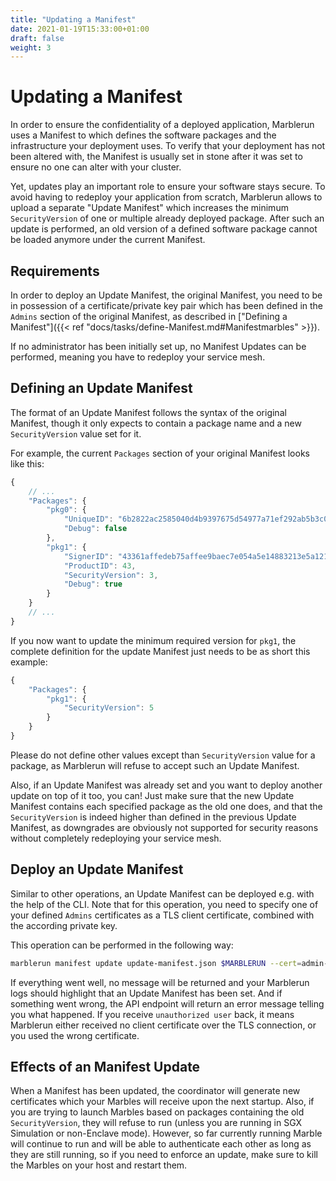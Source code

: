 ```yaml
---
title: "Updating a Manifest"
date: 2021-01-19T15:33:00+01:00
draft: false
weight: 3
---
```


# Updating a Manifest
In order to ensure the confidentiality of a deployed application, Marblerun uses a Manifest to which defines the software packages and the infrastructure your deployment uses. To verify that your deployment has not been altered with, the Manifest is usually set in stone after it was set to ensure no one can alter with your cluster.

Yet, updates play an important role to ensure your software stays secure. To avoid having to redeploy your application from scratch, Marblerun allows to upload a separate "Update Manifest" which increases the minimum `SecurityVersion` of one or multiple already deployed package. After such an update is performed, an old version of a defined software package cannot be loaded anymore under the current Manifest.

## Requirements
In order to deploy an Update Manifest, the original Manifest, you need to be in possession of a certificate/private key pair which has been defined in the `Admins` section of the original Manifest, as described in ["Defining a Manifest"]({{< ref "docs/tasks/define-Manifest.md#Manifestmarbles" >}}).

If no administrator has been initially set up, no Manifest Updates can be performed, meaning you have to redeploy your service mesh.

## Defining an Update Manifest
The format of an Update Manifest follows the syntax of the original Manifest, though it only expects to contain a package name and a new `SecurityVersion` value set for it.

For example, the current `Packages` section of your original Manifest looks like this:

```javascript
{
    // ...
    "Packages": {
        "pkg0": {
            "UniqueID": "6b2822ac2585040d4b9397675d54977a71ef292ab5b3c0a6acceca26074ae585",
            "Debug": false
        },
        "pkg1": {
            "SignerID": "43361affedeb75affee9baec7e054a5e14883213e5a121b67d74a0e12e9d2b7a",
            "ProductID": 43,
            "SecurityVersion": 3,
            "Debug": true
        }
    }
    // ...
}
```

If you now want to update the minimum required version for `pkg1`, the complete definition for the update Manifest just needs to be as short this example:


```javascript
{
    "Packages": {
        "pkg1": {
            "SecurityVersion": 5
        }
    }
}
```

Please do not define other values except than `SecurityVersion` value for a package, as Marblerun will refuse to accept such an Update Manifest.

Also, if an Update Manifest was already set and you want to deploy another update on top of it too, you can! Just make sure that the new Update Manifest contains each specified package as the old one does, and that the `SecurityVersion` is indeed higher than defined in the previous Update Manifest, as downgrades are obviously not supported for security reasons without completely redeploying your service mesh.

## Deploy an Update Manifest

Similar to other operations, an Update Manifest can be deployed e.g. with the help of the CLI. Note that for this operation, you need to specify one of your defined `Admins` certificates as a TLS client certificate, combined with the according private key.

This operation can be performed in the following way:

```bash
marblerun manifest update update-manifest.json $MARBLERUN --cert=admin-cert.pem --key=admin-key.pem --era-config=era.json
```

If everything went well, no message will be returned and your Marblerun logs should highlight that an Update Manifest has been set. And if something went wrong, the API endpoint will return an error message telling you what happened. If you receive `unauthorized user` back, it means Marblerun either received no client certificate over the TLS connection, or you used the wrong certificate.

## Effects of an Manifest Update
When a Manifest has been updated, the coordinator will generate new certificates which your Marbles will receive upon the next startup. Also, if you are trying to launch Marbles based on packages containing the old `SecurityVersion`, they will refuse to run (unless you are running in SGX Simulation or non-Enclave mode). However, so far currently running Marble will continue to run and will be able to authenticate each other as long as they are still running, so if you need to enforce an update, make sure to kill the Marbles on your host and restart them.
